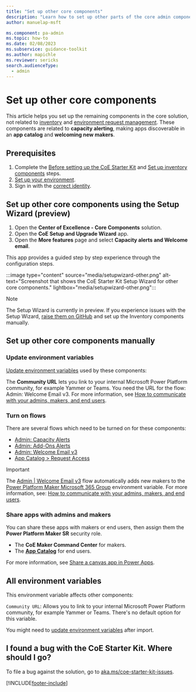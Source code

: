 ```yaml
---
title: "Set up other core components"
description: "Learn how to set up other parts of the core admin components solution of the Microsoft CoE Starter Kit."
author: manuelap-msft

ms.component: pa-admin
ms.topic: how-to
ms.date: 02/08/2023
ms.subservice: guidance-toolkit
ms.author: mapichle
ms.reviewer: sericks
search.audienceType: 
  - admin
---
```


# Set up other core components

This article helps you set up the remaining components in the core solution, not related to [inventory](setup-core-components.md) and [environment request management](setup-environment-components.md). These components are related to **capacity alerting**, making apps discoverable in an **app catalog** and **welcoming new makers**.

## Prerequisites

1. Complete the [Before setting up the CoE Starter Kit](setup.md) and [Set up inventory components](setup-core-components.md) steps.
1. [Set up your environment](setup.md#create-your-environments).
1. Sign in with the [correct identity](setup.md#which-identity-should-i-use-to-install-the-coe-starter-kit).

## Set up other core components using the Setup Wizard (preview)

1. Open the **Center of Excellence - Core Components** solution.
1. Open the **CoE Setup and Upgrade Wizard** app.
1. Open the **More features** page and select **Capacity alerts and Welcome email**.

This app provides a guided step by step experience through the configuration steps.

:::image type="content" source="media/setupwizard-other.png" alt-text="Screenshot that shows the CoE Starter Kit Setup Wizard for other core components." lightbox="media/setupwizard-other.png":::

> [!NOTE]
> The Setup Wizard is currently in preview. If you experience issues with the Setup Wizard, [raise them on GitHub](https://aka.ms/coe-starter-kit-issues) and set up the Inventory components manually.

## Set up other core components manually

### Update environment variables

[Update environment variables](faq.md#update-environment-variables) used by these components:

The **Community URL** lets you link to your internal Microsoft Power Platform community, for example Yammer or Teams. You need the URL for the flow: Admin: Welcome Email v3. For more information, see [How to communicate with your admins, makers, and end users](setup.md#whats-the-best-way-to-communicate-with-admins-makers-and-users).

### Turn on flows

There are several flows which need to be turned on for these components:  

- [Admin: Capacity Alerts](core-components.md)
- [Admin: Add-Ons Alerts](core-components.md)
- [Admin: Welcome Email v3](core-components.md)
- [App Catalog > Request Access](core-components.md)

> [!IMPORTANT]
> The [Admin | Welcome Email v3](core-components.md) flow automatically adds new makers to the [Power Platform Maker Microsoft 365 Group](setup-core-components.md#all-environment-variables) environment variable. For more information, see: [How to communicate with your admins, makers, and end users](setup.md#whats-the-best-way-to-communicate-with-admins-makers-and-users).

### Share apps with admins and makers

You can share these apps with makers or end users, then assign them the **Power Platform Maker SR** security role.

- The **CoE Maker Command Center** for makers.
- The [**App Catalog**](core-components.md#app-catalog) for end users.

For more information, see [Share a canvas app in Power Apps](faq.md#share-an-app-from-a-production-environment).

## All environment variables

This environment variable affects other components:

`Community URL`: Allows you to link to your internal Microsoft Power Platform community, for example Yammer or Teams. There's no default option for this variable.

You might need to [update environment variables](faq.md#update-environment-variables) after import.

## I found a bug with the CoE Starter Kit. Where should I go?

To file a bug against the solution, go to [aka.ms/coe-starter-kit-issues](https://aka.ms/coe-starter-kit-issues).

[!INCLUDE[footer-include](../../includes/footer-banner.md)]
